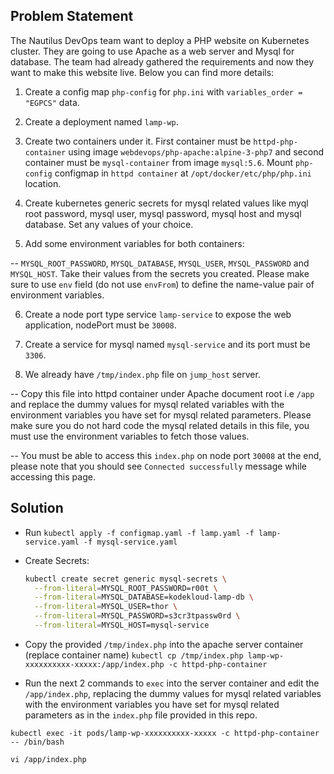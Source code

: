 
## Problem Statement
The Nautilus DevOps team want to deploy a PHP website on Kubernetes cluster. They are going to use Apache as a web server and Mysql for database. The team had already gathered the requirements and now they want to make this website live. Below you can find more details:



1. Create a config map `php-config` for `php.ini` with `variables_order = "EGPCS"` data.


2. Create a deployment named `lamp-wp`.


3. Create two containers under it. First container must be `httpd-php-container` using image `webdevops/php-apache:alpine-3-php7` and second container must be `mysql-container` from image `mysql:5.6`. Mount `php-config` configmap in `httpd container` at `/opt/docker/etc/php/php.ini` location.


4. Create kubernetes generic secrets for mysql related values like myql root password, mysql user, mysql password, mysql host and mysql database. Set any values of your choice.


5. Add some environment variables for both containers:


-- `MYSQL_ROOT_PASSWORD`, `MYSQL_DATABASE`, `MYSQL_USER`, `MYSQL_PASSWORD` and `MYSQL_HOST`. Take their values from the secrets you created. Please make sure to use `env` field (do not use `envFrom`) to define the name-value pair of environment variables.


6) Create a node port type service `lamp-service` to expose the web application, nodePort must be `30008`.


7) Create a service for mysql named `mysql-service` and its port must be `3306`.


8) We already have `/tmp/index.php` file on `jump_host` server.


-- Copy this file into httpd container under Apache document root i.e `/app` and replace the dummy values for mysql related variables with the environment variables you have set for mysql related parameters. Please make sure you do not hard code the mysql related details in this file, you must use the environment variables to fetch those values.


-- You must be able to access this `index.php` on node port `30008` at the end, please note that you should see `Connected successfully` message while accessing this page.

## Solution

* Run `kubectl apply -f configmap.yaml -f lamp.yaml -f lamp-service.yaml -f mysql-service.yaml`

* Create Secrets:

    ```bash
    kubectl create secret generic mysql-secrets \
      --from-literal=MYSQL_ROOT_PASSWORD=r00t \
      --from-literal=MYSQL_DATABASE=kodekloud-lamp-db \
      --from-literal=MYSQL_USER=thor \
      --from-literal=MYSQL_PASSWORD=s3cr3tpassw0rd \
      --from-literal=MYSQL_HOST=mysql-service
    ```

* Copy the provided `/tmp/index.php` into the apache server container (replace container name)
`kubectl cp /tmp/index.php lamp-wp-xxxxxxxxxx-xxxxx:/app/index.php -c httpd-php-container`

* Run the next 2 commands to `exec` into the server container and edit the `/app/index.php`, replacing the dummy values for mysql related variables with the environment variables you have set for mysql related parameters as in the `index.php` file provided in this repo.

`kubectl exec -it pods/lamp-wp-xxxxxxxxxx-xxxxx -c httpd-php-container -- /bin/bash`

`vi /app/index.php`
